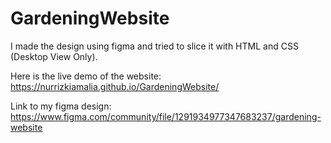 # GardeningWebsite

I made the design using figma and tried to slice it with HTML and CSS (Desktop View Only).

Here is the live demo of the website: https://nurrizkiamalia.github.io/GardeningWebsite/

Link to my figma design: https://www.figma.com/community/file/1291934977347683237/gardening-website
